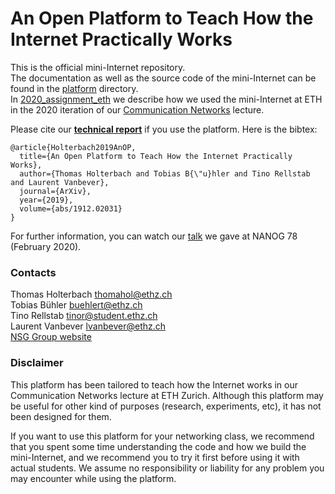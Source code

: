 # An Open Platform to Teach How the Internet Practically Works

This is the official mini-Internet repository. \
The documentation as well as the source code of the mini-Internet can be found in the [platform](platform) directory. \
In [2020_assignment_eth](2020_assignment_eth) we describe how we used the mini-Internet at ETH in the 2020 iteration of our [Communication Networks](https://comm-net.ethz.ch/) lecture.

Please cite our **[technical report]( https://arxiv.org/pdf/1912.02031.pdf)** if you use the platform. Here is the bibtex:
```
@article{Holterbach2019AnOP,
  title={An Open Platform to Teach How the Internet Practically Works},
  author={Thomas Holterbach and Tobias B{\"u}hler and Tino Rellstab and Laurent Vanbever},
  journal={ArXiv},
  year={2019},
  volume={abs/1912.02031}
}
```


For further information, you can watch our [talk](https://www.youtube.com/watch?v=8SRjTqH5Z8M&list=PLO8DR5ZGla8jSzWlrWt_cz13LLAz44rHY&index=11&t=0s) we gave at NANOG 78 (February 2020).

### Contacts

Thomas Holterbach <thomahol@ethz.ch> \
Tobias Bühler <buehlert@ethz.ch> \
Tino Rellstab <tinor@student.ethz.ch> \
Laurent Vanbever <lvanbever@ethz.ch> \
[NSG Group website](https://nsg.ee.ethz.ch/home/)

### Disclaimer

This platform has been tailored to teach how the Internet works in our Communication Networks lecture at ETH Zurich. Although this platform may be useful for other kind of purposes (research, experiments, etc), it has not been designed for them.

If you want to use this platform for your networking class, we recommend that you spent some time understanding the code and how we build the mini-Internet, and we recommend you to try it first before using it with actual students.
We assume no responsibility or liability for any problem you may encounter while using the platform.

